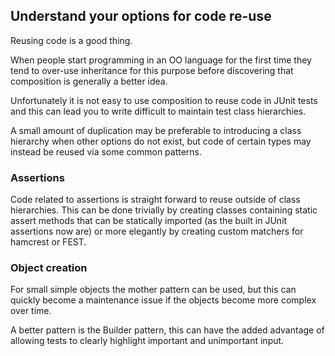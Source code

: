 ## Understand your options for code re-use

Reusing code is a good thing. 

When people start programming in an OO language for the first time they tend to over-use inheritance for this purpose before discovering that composition is generally a better idea.

Unfortunately it is not easy to use composition to reuse code in JUnit tests and this can lead you to write difficult to maintain test class hierarchies. 

A small amount of duplication may be preferable to introducing a class hierarchy when other options do not exist, but code of certain types may instead be reused via some common patterns.

### Assertions

Code related to assertions is straight forward to reuse outside of class hierarchies. This can be done trivially by creating classes containing static assert methods that can be statically imported (as the built in JUnit assertions now are) or more elegantly by creating custom matchers for hamcrest or FEST.

### Object creation

For small simple objects the mother pattern can be used, but this can quickly become a maintenance issue if the objects become more complex over time.

A better pattern is the Builder pattern, this can have the added advantage of allowing tests to clearly highlight important and unimportant input.
